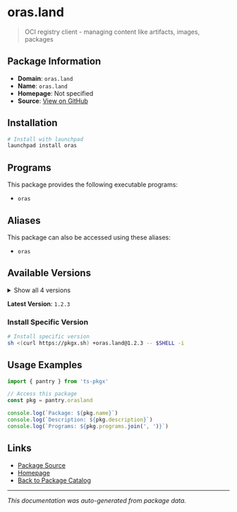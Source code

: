 # oras.land

> OCI registry client - managing content like artifacts, images, packages

## Package Information

- **Domain**: `oras.land`
- **Name**: `oras.land`
- **Homepage**: Not specified
- **Source**: [View on GitHub](https://github.com/pkgxdev/pantry/tree/main/projects/oras.land/package.yml)

## Installation

```bash
# Install with launchpad
launchpad install oras
```

## Programs

This package provides the following executable programs:

- `oras`

## Aliases

This package can also be accessed using these aliases:

- `oras`

## Available Versions

<details>
<summary>Show all 4 versions</summary>

- `1.2.3`, `1.2.2`, `1.2.1`, `1.2.0`

</details>

**Latest Version**: `1.2.3`

### Install Specific Version

```bash
# Install specific version
sh <(curl https://pkgx.sh) +oras.land@1.2.3 -- $SHELL -i
```

## Usage Examples

```typescript
import { pantry } from 'ts-pkgx'

// Access this package
const pkg = pantry.orasland

console.log(`Package: ${pkg.name}`)
console.log(`Description: ${pkg.description}`)
console.log(`Programs: ${pkg.programs.join(', ')}`)
```

## Links

- [Package Source](https://github.com/pkgxdev/pantry/tree/main/projects/oras.land/package.yml)
- [Homepage](#)
- [Back to Package Catalog](../package-catalog.md)

---

*This documentation was auto-generated from package data.*
